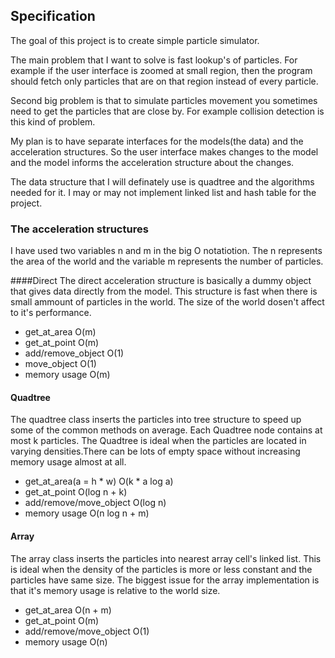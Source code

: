 ## Specification

The goal of this project is to create simple particle simulator.

The main problem that I want to solve is fast lookup's of particles. For example if the user interface is zoomed at small region, then the program should fetch only particles that are on that region instead of every particle.

Second big problem is that to simulate particles movement you sometimes need to get the particles that are close by. For example collision detection is this kind of problem.

My plan is to have separate interfaces for the models(the data) and the acceleration structures. So the user interface makes changes to the model and the model informs the acceleration structure about the changes.

The data structure that I will definately use is quadtree and the algorithms needed for it. I may or may not implement linked list and hash table for the project.

### The acceleration structures
I have used two variables n and m in the big O notatiotion. The n represents the area of the world and the variable m represents the number of particles.

####Direct
The direct acceleration structure is basically a dummy object that gives data directly from the model.
This structure is fast when there is small ammount of particles in the world. The size of the world dosen't affect to it's performance.

 * get\_at\_area O(m)
 * get\_at\_point O(m)
 * add/remove\_object O(1)
 * move\_object O(1)
 * memory usage O(m)

#### Quadtree
The quadtree class inserts the particles into tree structure to speed up some of the common methods on average.
Each Quadtree node contains at most k particles.
The Quadtree is ideal when the particles are located in varying densities.There can be lots of empty space without increasing memory usage almost at all.

 * get\_at\_area(a = h * w) O(k * a log a)
 * get\_at\_point O(log n + k)
 * add/remove/move\_object O(log n)
 * memory usage O(n log n + m)

#### Array
The array class inserts the particles into nearest array cell's linked list.
This is ideal when the density of the particles is more or less constant and the particles have same size. The biggest issue for the array implementation is that it's memory usage is relative to the world size.

 * get\_at\_area O(n + m)
 * get\_at\_point O(m)
 * add/remove/move\_object O(1)
 * memory usage O(n)
